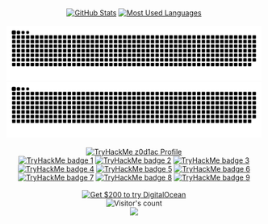 <!-- Heading
<div align="center">
  <h1> Hello world <img src=".github/images/hand_wave.gif" alt="hand_wave.gif" width="30"/></h1>
</div><br>
-->

<!-- Readme stats and top languages -->
<div align="center">
  <a href="#"><img align="center" width="55%" title="GitHub Stats" alt="GitHub Stats" src="https://migueltc13-github-readme-stats.vercel.app/api?username=migueltc13&show_icons=true&count_private=true&theme=transparent&title_color=999999&text_color=999999&border_color=0ac647&icon_color=0ac647#gh-dark-mode-only"/></a>
  <a href="#"><img align="center" width="43.7%" title="Most Used Languages" alt="Most Used Languages" src="https://migueltc13-github-readme-stats.vercel.app/api/top-langs/?username=migueltc13&langs_count=10&layout=compact&hide=HTML,CSS,SCSS&theme=transparent&title_color=999999&text_color=999999&border_color=0ac647#gh-dark-mode-only"/></a>
</div>

<br>

<!-- Snake animation -->
<div align="center">
  <img alt="Snake animation dark mode" src="https://raw.githubusercontent.com/migueltc13/migueltc13/main/.github/images/github-snake-dark.svg#gh-dark-mode-only"/>
  <img alt="Snake animation light mode" src="https://raw.githubusercontent.com/migueltc13/migueltc13/main/.github/images/github-contribution-grid-snake.svg#gh-light-mode-only"/>
</div>

<br>

<!-- TryHackMe Profile and Badges -->
<div align="center">
  <!-- <script src="https://tryhackme.com/badge/1134216"></script> -->
  <a target="_blank" href="https://tryhackme.com/p/z0d1ac"><img height="58" title="TryHackMe Profile" alt="TryHackMe z0d1ac Profile" src="/.github/images/thm.png"></a>
</div>
<div align="center">
  <a target="_blank" href="https://tryhackme.com/z0d1ac/badges/mr-robot"    ><img title="Mr. Robot"      alt="TryHackMe badge 1" src="https://tryhackme.com/img/badges/mrrobot.svg"     width="100"></a>
  <a target="_blank" href="https://tryhackme.com/z0d1ac/badges/terminaled"  ><img title="cat linux.txt"  alt="TryHackMe badge 2" src="https://tryhackme.com/img/badges/linux.svg"       width="100"></a>
  <a target="_blank" href="https://tryhackme.com/z0d1ac/badges/ohsint"      ><img title="OhSINT"         alt="TryHackMe badge 3" src="https://tryhackme.com/img/badges/ohsint.svg"      width="100"></a>
  <a target="_blank" href="https://tryhackme.com/z0d1ac/badges/hash-cracker"><img title="Hash Cracker"   alt="TryHackMe badge 4" src="https://tryhackme.com/img/badges/hashcracker.svg" width="100"></a>
  <a target="_blank" href="https://tryhackme.com/z0d1ac/badges/koth-game"   ><img title="King"           alt="TryHackMe badge 5" src="https://tryhackme.com/img/badges/king.svg"        width="100"></a>
  <a target="_blank" href="https://tryhackme.com/z0d1ac/badges/7-day-streak"><img title="7 Day Streak"   alt="TryHackMe badge 6" src="https://tryhackme.com/img/badges/streak7.svg"     width="100"></a>
</div>
<div align="center">
  <a target="_blank" href="https://tryhackme.com/z0d1ac/badges/linux-privesc"><img title="Linux PrivEsc" alt="TryHackMe badge 7" src="https://tryhackme.com/img/badges/linuxprivesc.svg" width="100"></a>
  <a target="_blank" href="https://tryhackme.com/z0d1ac/badges/blue"         ><img title="Blue"          alt="TryHackMe badge 8" src="https://tryhackme.com/img/badges/blue.svg"         width="100"></a>
  <a target="_blank" href="https://tryhackme.com/z0d1ac/badges/owasp-10"     ><img title="OWASP Top 10"  alt="TryHackMe badge 9" src="https://tryhackme.com/img/badges/owasptop10.svg"   width="100"></a>
</div>
<br>

<!-- Linkedin badge
<div align="center">
  <a target="_blank" href="https://www.linkedin.com/in/miguel-carvalho-dev"><img src="https://raw.githubusercontent.com/migueltc13/migueltc13/main/.github/images/linkedin.png" width="250"/>
</div>

<br>
-->

<!-- Digital Ocean Ref badge -->
<div align="center">
  <a target="_blank" href="https://www.digitalocean.com/?refcode=2341d6802900&utm_campaign=Referral_Invite&utm_medium=Referral_Program&utm_source=badge">
    <img title="Get $200 to try DigitalOcean" alt="Get $200 to try DigitalOcean" src="http://web-platforms.sfo2.cdn.digitaloceanspaces.com/WWW/Badge%201.svg"/>
  </a>
</div>

<!-- Visitor's count -->
<div align="center">
  <img width="0" alt="Visitor's count" src="https://profile-counter.glitch.me/{migueltc13}/count.svg"/>
</div>

<div align="center">
  <a target="_blank" href="#"><img src=".github/images/z0d1ac.png" width="33"></a>
</div>

<!--
- 📫 How to reach me: TODO
-->

